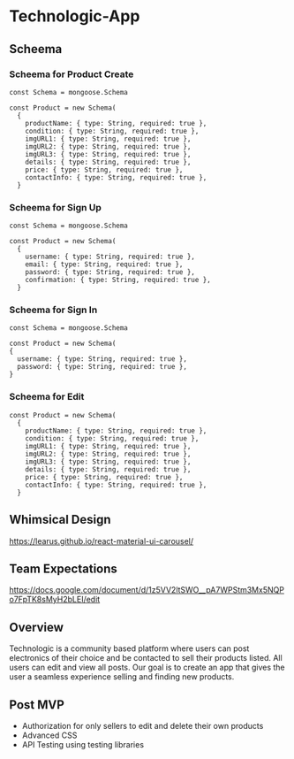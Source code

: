 # Technologic-App

## Scheema
### Scheema for Product Create
```
const Schema = mongoose.Schema

const Product = new Schema(
  {
    productName: { type: String, required: true },
    condition: { type: String, required: true },
    imgURL1: { type: String, required: true },
    imgURL2: { type: String, required: true },
    imgURL3: { type: String, required: true },
    details: { type: String, required: true },
    price: { type: String, required: true },
    contactInfo: { type: String, required: true },
  }
```
### Scheema for Sign Up 
```
const Schema = mongoose.Schema

const Product = new Schema(
  {
    username: { type: String, required: true },
    email: { type: String, required: true },
    password: { type: String, required: true },
    confirmation: { type: String, required: true },
  }
  ```
### Scheema for Sign In
  ```
  const Schema = mongoose.Schema

const Product = new Schema(
  {
    username: { type: String, required: true },
    password: { type: String, required: true },
  }
```
### Scheema for Edit
```
const Product = new Schema(
  {
    productName: { type: String, required: true },
    condition: { type: String, required: true },
    imgURL1: { type: String, required: true },
    imgURL2: { type: String, required: true },
    imgURL3: { type: String, required: true },
    details: { type: String, required: true },
    price: { type: String, required: true },
    contactInfo: { type: String, required: true },
  }
```

## Whimsical Design
https://learus.github.io/react-material-ui-carousel/

## Team Expectations
https://docs.google.com/document/d/1z5VV2ltSWO__pA7WPStm3Mx5NQPo7FpTK8sMyH2bLEI/edit

## Overview
Technologic is a community based platform where users can post electronics of their choice and be contacted to sell their products listed. All users can edit and view all posts. Our goal is to create an app that gives the user a seamless experience selling and finding new products.

## Post MVP
- Authorization for only sellers to edit and delete their own products 
- Advanced CSS 
- API Testing using testing libraries
